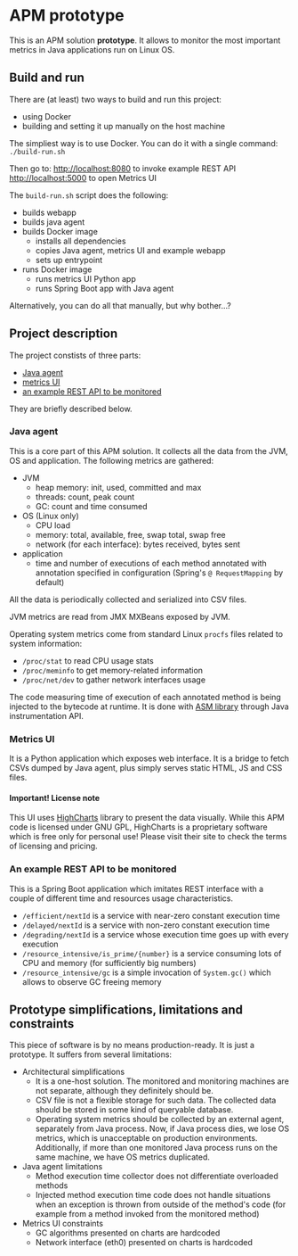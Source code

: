 # APM prototype

This is an APM solution **prototype**. It allows to monitor the most important metrics in Java applications run on Linux OS.


## Build and run

There are (at least) two ways to build and run this project:
* using Docker
* building and setting it up manually on the host machine

The simpliest way is to use Docker. You can do it with a single command:
`./build-run.sh`

Then go to:
[http://localhost:8080](http://localhost:8080) to invoke example REST API
[http://localhost:5000](http://localhost:5000) to open Metrics UI


The `build-run.sh` script does the following:
+ builds webapp
+ builds java agent
+ builds Docker image
  + installs all dependencies
  + copies Java agent, metrics UI and example webapp
  + sets up entrypoint
+ runs Docker image
  + runs metrics UI Python app
  + runs Spring Boot app with Java agent

Alternatively, you can do all that manually, but why bother...?


## Project description

The project constists of three parts:
* [Java agent](#h3-java-agent)
* [metrics UI](#h3-metrics-ui)
* [an example REST API to be monitored](#h3-an-example-rest-api-to-be-monitored)

They are briefly described below.


### Java agent

This is a core part of this APM solution. It collects all the data from the JVM, OS and application. The following metrics are gathered:
+ JVM
  + heap memory: init, used, committed and max
  + threads: count, peak count
  + GC: count and time consumed
+ OS (Linux only)
  + CPU load
  + memory: total, available, free, swap total, swap free
  + network (for each interface): bytes received, bytes sent
+ application
  + time and number of executions of each method annotated with annotation specified in configuration (Spring&apos;s `@ RequestMapping` by default)

All the data is periodically collected and serialized into CSV files.

JVM metrics are read from JMX MXBeans exposed by JVM.

Operating system metrics come from standard Linux `procfs` files related to system information:
* `/proc/stat` to read CPU usage stats
* `/proc/meminfo` to get memory-related information
* `/proc/net/dev` to gather network interfaces usage

The code measuring time of execution of each annotated method is being injected to the bytecode at runtime. It is done with [ASM library](http://asm.ow2.org/) through Java instrumentation API.


### Metrics UI

It is a Python application which exposes web interface. It is a bridge to fetch CSVs dumped by Java agent, plus simply serves static HTML, JS and CSS files.

#### Important! License note

This UI uses [HighCharts](https://www.highcharts.com/) library to present the data visually. While this APM code is licensed under GNU GPL, HighCharts is a proprietary software which is free only for personal use! Please visit their site to check the terms of licensing and pricing.


### An example REST API to be monitored

This is a Spring Boot application which imitates REST interface with a couple of different time and resources usage characteristics.
* `/efficient/nextId` is a service with near-zero constant execution time
* `/delayed/nextId` is a service with non-zero constant execution time
* `/degrading/nextId` is a service whose execution time goes up with every execution
* `/resource_intensive/is_prime/{number}` is a service consuming lots of CPU and memory (for sufficiently big numbers)
* `/resource_intensive/gc` is a simple invocation of `System.gc()` which allows to observe GC freeing memory




## Prototype simplifications, limitations and constraints

This piece of software is by no means production-ready. It is just a prototype. It suffers from several limitations:
+ Architectural simplifications
  + It is a one-host solution. The monitored and monitoring machines are not separate, although they definitely should be.
  + CSV file is not a flexible storage for such data. The collected data should be stored in some kind of queryable database.
  + Operating system metrics should be collected by an external agent, separately from Java process. Now, if Java process dies, we lose OS metrics, which is unacceptable on production environments. Additionally, if more than one monitored Java process runs on the same machine, we have OS metrics duplicated.
+ Java agent limitations
  + Method execution time collector does not differentiate overloaded methods
  + Injected method execution time code does not handle situations when an exception is thrown from outside of the method&apos;s code (for example from a method invoked from the monitored method)
+ Metrics UI constraints
  + GC algorithms presented on charts are hardcoded
  + Network interface (eth0) presented on charts is hardcoded

